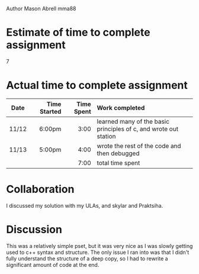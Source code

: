  Author
Mason Abrell
mma88

# Estimate of time to complete assignment
7

# Actual time to complete assignment
| Date  | Time Started | Time Spent | Work completed                                                                                                        |
| :---: | -----------: | ---------: | :-------------------------------------------------------------------------------------------------------------------- |
| 11/12  |       6:00pm |       3:00 | learned many of the basic principles of c, and wrote out station        |
| 11/13  |       5:00pm |       4:00 | wrote the rest of the code and then debugged                            |
|        |              |       7:00 | total time spent                                                        |

# Collaboration
I discussed my solution with my ULAs, and skylar and Praktsiha.

# Discussion
This was a relatively simple pset, but it was very nice as I was slowly getting used to c++ syntax and structure. The only issue I ran into was that I didn't fully understand the structure of a deep copy, so I had to rewrite a significant amount of code at the end.